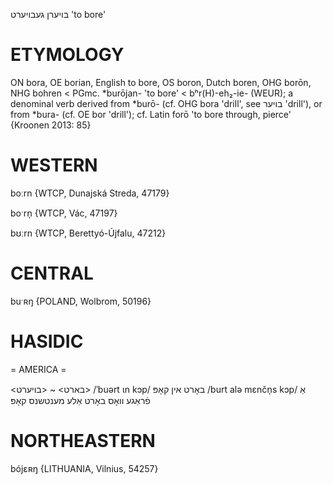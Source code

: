 בויערן
געבויערט
'to bore'

ETYMOLOGY
===========
ON bora, OE borian, English to bore, OS boron, Dutch boren, OHG borōn, NHG bohren < PGmc. *burōjan- 'to bore' < bʰr(H)-eh₂-ie- (WEUR); a denominal verb derived from *burō- (cf. OHG bora 'drill', see בויער 'drill'), or from *bura- (cf. OE bor 'drill'); cf. Latin forō 'to bore through, pierce'
{Kroonen 2013: 85}

WESTERN
========

boːrn {WTCP, Dunajská Streda, 47179}

boˑrn̩ {WTCP, Vác, 47197}

bʊːrn {WTCP, Berettyó-Újfalu, 47212}

CENTRAL
========

buˑʀŋ {POLAND, Wolbrom, 50196}

HASIDIC
=======
= AMERICA = 

<בארט> ~ <בויערט>
/ˈbuərt ɩn kɔp/ באָרט אין קאָפּ
/burt alə mɛnčn̩s kɔp/ אַ פֿראַגע וואָס באָרט אַלע מענטשנס קאָפּ

NORTHEASTERN
==============

bójɛʀŋ {LITHUANIA, Vilnius, 54257}